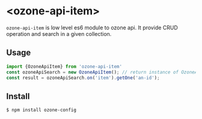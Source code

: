 # \<ozone-api-item\>


`ozone-api-item` is low level es6 module to ozone api.
It provide CRUD operation and search in a given collection.

## Usage


```javaScript
import {OzoneApiItem} from 'ozone-api-item'
const ozoneApiSearch = new OzoneApiItem(); // return instance of OzoneApiItem located in the dom
const result = ozoneApiSearch.on('item').getOne('an-id');
```


## Install

```
$ npm install ozone-config
```
